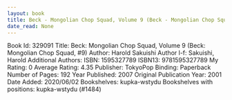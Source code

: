 ```yaml
---
layout: book
title: Beck - Mongolian Chop Squad, Volume 9 (Beck - Mongolian Chop Squad,  no. 9)
date_read: None
---
```


Book Id: 329091
Title: Beck: Mongolian Chop Squad, Volume 9 (Beck: Mongolian Chop Squad, #9)
Author: Harold Sakuishi
Author l-f: Sakuishi, Harold
Additional Authors: 
ISBN: 1595327789
ISBN13: 9781595327789
My Rating: 0
Average Rating: 4.35
Publisher: TokyoPop
Binding: Paperback
Number of Pages: 192
Year Published: 2007
Original Publication Year: 2001
Date Added: 2020/06/02
Bookshelves: kupka-wstydu
Bookshelves with positions: kupka-wstydu (#1484)

